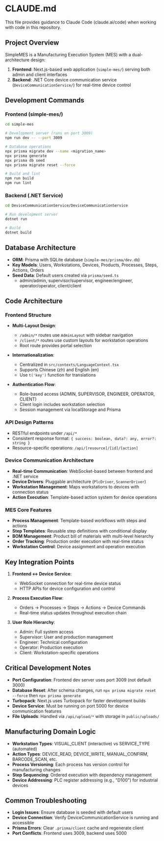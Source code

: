 # CLAUDE.md

This file provides guidance to Claude Code (claude.ai/code) when working with code in this repository.

## Project Overview

SimpleMES is a Manufacturing Execution System (MES) with a dual-architecture design:

1. **Frontend**: Next.js-based web application (`simple-mes/`) serving both admin and client interfaces
2. **Backend**: .NET Core device communication service (`DeviceCommunicationService/`) for real-time device control

## Development Commands

### Frontend (simple-mes/)
```bash
cd simple-mes

# Development server (runs on port 3009)
npm run dev -- --port 3009

# Database operations
npx prisma migrate dev --name <migration_name>
npx prisma generate
npx prisma db seed
npx prisma migrate reset --force

# Build and lint
npm run build
npm run lint
```

### Backend (.NET Service)
```bash
cd DeviceCommunicationService/DeviceCommunicationService

# Run development server
dotnet run

# Build
dotnet build
```

## Database Architecture

- **ORM**: Prisma with SQLite database (`simple-mes/prisma/dev.db`)
- **Key Models**: Users, Workstations, Devices, Products, Processes, Steps, Actions, Orders
- **Seed Data**: Default users created via `prisma/seed.ts`
  - admin/admin, supervisor/supervisor, engineer/engineer, operator/operator, client/client

## Code Architecture

### Frontend Structure
- **Multi-Layout Design**: 
  - `/admin/*` routes use `AdminLayout` with sidebar navigation
  - `/client/*` routes use custom layouts for workstation operations
  - Root route provides portal selection

- **Internationalization**: 
  - Centralized in `src/contexts/LanguageContext.tsx`
  - Supports Chinese (zh) and English (en)
  - Use `t('key')` function for translations

- **Authentication Flow**:
  - Role-based access (ADMIN, SUPERVISOR, ENGINEER, OPERATOR, CLIENT)
  - Client login includes workstation selection
  - Session management via localStorage and Prisma

### API Design Patterns
- RESTful endpoints under `/api/*`
- Consistent response format: `{ success: boolean, data?: any, error?: string }`
- Resource-specific operations: `/api/[resource]/[id]/[action]`

### Device Communication Architecture
- **Real-time Communication**: WebSocket-based between frontend and .NET service
- **Device Drivers**: Pluggable architecture (`PlcDriver`, `ScannerDriver`)
- **Workstation Management**: Maps workstations to devices with connection status
- **Action Execution**: Template-based action system for device operations

### MES Core Features
- **Process Management**: Template-based workflows with steps and actions
- **Step Templates**: Reusable step definitions with conditional display
- **BOM Management**: Product bill of materials with multi-level hierarchy
- **Order Tracking**: Production order execution with real-time status
- **Workstation Control**: Device assignment and operation execution

## Key Integration Points

1. **Frontend ↔ Device Service**: 
   - WebSocket connection for real-time device status
   - HTTP APIs for device configuration and control

2. **Process Execution Flow**:
   - Orders → Processes → Steps → Actions → Device Commands
   - Real-time status updates throughout execution chain

3. **User Role Hierarchy**:
   - Admin: Full system access
   - Supervisor: User and production management
   - Engineer: Technical configuration
   - Operator: Production execution
   - Client: Workstation-specific operations

## Critical Development Notes

- **Port Configuration**: Frontend dev server uses port 3009 (not default 3000)
- **Database Reset**: After schema changes, run `npx prisma migrate reset --force` then `npx prisma generate`
- **Turbopack**: Next.js uses Turbopack for faster development builds
- **Device Service**: Must be running on port 5000 for device communication features
- **File Uploads**: Handled via `/api/upload/*` with storage in `public/uploads/`

## Manufacturing Domain Logic

- **Workstation Types**: VISUAL_CLIENT (interactive) vs SERVICE_TYPE (automated)
- **Action Types**: DEVICE_READ, DEVICE_WRITE, MANUAL_CONFIRM, BARCODE_SCAN, etc.
- **Process Versioning**: Each process has version control for manufacturing changes
- **Step Sequencing**: Ordered execution with dependency management
- **Device Addressing**: PLC register addressing (e.g., "D100") for industrial devices

## Common Troubleshooting

- **Login Issues**: Ensure database is seeded with default users
- **Device Connection**: Verify DeviceCommunicationService is running and accessible
- **Prisma Errors**: Clear `.prisma/client` cache and regenerate client
- **Port Conflicts**: Frontend uses 3009, backend uses 5000
